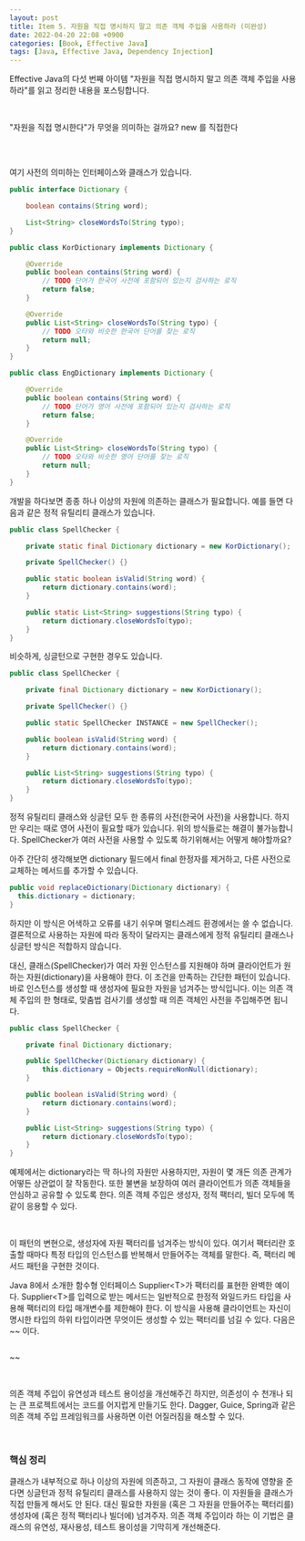 ```yaml
---
layout: post
title: Item 5. 자원을 직접 명시하지 말고 의존 객체 주입을 사용하라 (미완성)
date: 2022-04-20 22:08 +0900
categories: [Book, Effective Java]
tags: [Java, Effective Java, Dependency Injection]
---
```




Effective Java의 다섯 번째 아이템 "자원을 직접 명시하지 말고 의존 객체 주입을 사용하라"를 읽고 정리한 내용을 포스팅합니다.

<br>

"자원을 직접 명시한다"가 무엇을 의미하는 걸까요? new 를 직접한다

```java

```

<br>

여기 사전의 의미하는 인터페이스와 클래스가 있습니다. 

```java
public interface Dictionary {

    boolean contains(String word);

    List<String> closeWordsTo(String typo);
}
```

```java
public class KorDictionary implements Dictionary {

    @Override
    public boolean contains(String word) {
        // TODO 단어가 한국어 사전에 포함되어 있는지 검사하는 로직
        return false;
    }

    @Override
    public List<String> closeWordsTo(String typo) {
        // TODO 오타와 비슷한 한국어 단어를 찾는 로직
        return null;
    }
}
```

```java
public class EngDictionary implements Dictionary {

    @Override
    public boolean contains(String word) {
        // TODO 단어가 영어 사전에 포함되어 있는지 검사하는 로직
        return false;
    }

    @Override
    public List<String> closeWordsTo(String typo) {
        // TODO 오타와 비슷한 영어 단어를 찾는 로직
        return null;
    }
}
```

개발을 하다보면 종종 하나 이상의 자원에 의존하는 클래스가 필요합니다. 예를 들면 다음과 같은 정적 유틸리티 클래스가 있습니다.

```java
public class SpellChecker {

    private static final Dictionary dictionary = new KorDictionary();

    private SpellChecker() {}

    public static boolean isValid(String word) {
        return dictionary.contains(word);
    }

    public static List<String> suggestions(String typo) {
        return dictionary.closeWordsTo(typo);
    }
}
```

비슷하게, 싱글턴으로 구현한 경우도 있습니다. 

```java
public class SpellChecker {

    private final Dictionary dictionary = new KorDictionary();

    private SpellChecker() {}

    public static SpellChecker INSTANCE = new SpellChecker();

    public boolean isValid(String word) {
        return dictionary.contains(word);
    }

    public List<String> suggestions(String typo) {
        return dictionary.closeWordsTo(typo);
    }
}
```

정적 유틸리티 클래스와 싱글턴 모두 한 종류의 사전(한국어 사전)을 사용합니다. 하지만 우리는 때로 영어 사전이 필요할 때가 있습니다. 위의 방식들로는 해결이 불가능합니다. SpellChecker가 여러 사전을 사용할 수 있도록 하기위해서는 어떻게 해야할까요?

아주 간단히 생각해보면 dictionary 필드에서 final 한정자를 제거하고, 다른 사전으로 교체하는 메서드를 추가할 수 있습니다.

```java
public void replaceDictionary(Dictionary dictionary) {
  this.dictionary = dictionary;
}
```

하지만 이 방식은 어색하고 오류를 내기 쉬우며 멀티스레드 환경에서는 쓸 수 없습니다. 결론적으로 사용하는 자원에 따라 동작이 달라지는 클래스에게 정적 유틸리티 클래스나 싱글턴 방식은 적합하지 않습니다.

대신, 클래스(SpellChecker)가 여러 자원 인스턴스를 지원해야 하며 클라이언트가 원하는 자원(dictionary)을 사용해야 한다. 이 조건을 만족하는 간단한 패턴이 있습니다. 바로 인스턴스를 생성할 때 생성자에 필요한 자원을 넘겨주는 방식입니다. 이는 의존 객체 주입의 한 형태로, 맞춤법 검사기를 생성할 때 의존 객체인 사전을 주입해주면 됩니다.

```java
public class SpellChecker {

    private final Dictionary dictionary;

    public SpellChecker(Dictionary dictionary) {
        this.dictionary = Objects.requireNonNull(dictionary);
    }

    public boolean isValid(String word) {
        return dictionary.contains(word);
    }

    public List<String> suggestions(String typo) {
        return dictionary.closeWordsTo(typo);
    }
}
```

예제에서는 dictionary라는 딱 하나의 자원만 사용하지만, 자원이 몇 개든 의존 관계가 어떻든 상관없이 잘 작동한다. 또한 불변을 보장하여 여러 클라이언트가 의존 객체들을 안심하고 공유할 수 있도록 한다. 의존 객체 주입은 생성자, 정적 팩터리, 빌더 모두에 똑같이 응용할 수 있다.

<br>

이 패턴의 변현으로, 생성자에 자원 팩터리를 넘겨주는  방식이 있다. 여기서 팩터리란 호출할 때마다 특정 타입의 인스턴스를 반복해서 만들어주는 객체를 말한다. 즉, 팩터리 메서드 패턴을 구현한 것이다.

Java 8에서 소개한 함수형 인터페이스 Supplier\<T>가 팩터리를 표현한 완벽한 예이다. Supplier\<T>를 입력으로 받는 메서드는 일반적으로 한정적 와일드카드 타입을 사용해 팩터리의 타입 매개변수를 제한해야 한다. 이 방식을 사용해 클라이언트는 자신이 명시한 타입의 하위 타입이라면 무엇이든 생성할 수 있는 팩터리를 넘길 수 있다. 다음은 ~~ 이다. 

```java
```

  ~~

<br>

의존 객체 주입이 유연성과 테스트 용이성을 개선해주긴 하지만, 의존성이 수 천개나 되는 큰 프로젝트에서는 코드를 어지럽게 만들기도 한다. Dagger, Guice, Spring과 같은 의존 객체 주입 프레임워크를 사용하면 이런 어질러짐을 해소할 수 있다.

<br>

### 핵심 정리

클래스가 내부적으로 하나 이상의 자원에 의존하고, 그 자원이 클래스 동작에 영향을 준다면 싱글턴과 정적 유틸리티 클래스를 사용하지 않는 것이 좋다. 이 자원들을 클래스가 직접 만들게 해서도 안 된다. 대신 필요한 자원을 (혹은 그 자원을 만들어주는 팩터리를) 생성자에 (혹은 정적 팩터리나 빌더에) 넘겨주자. 의존 객체 주입이라 하는 이 기법은 클래스의 유연성, 재사용성, 테스트 용이성을 기막히게 개선해준다. 
